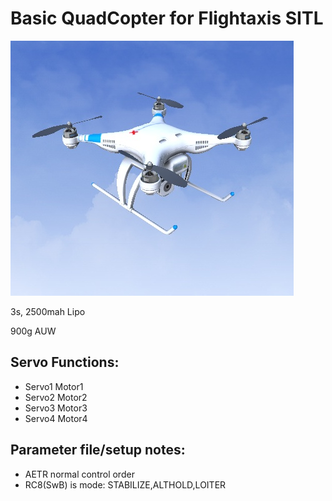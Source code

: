 # Basic QuadCopter for Flightaxis SITL

![](https://github.com/ArduPilot/SITL_Models/raw/master/RealFlight/Released_Models/Multicopters/QuadCopterX/QuadcopterX.png)


3s, 2500mah Lipo

900g AUW

## Servo Functions:

* Servo1		Motor1
* Servo2		Motor2
* Servo3		Motor3
* Servo4		Motor4

## Parameter file/setup notes:

* AETR normal control order
* RC8(SwB) is mode: STABILIZE,ALTHOLD,LOITER


